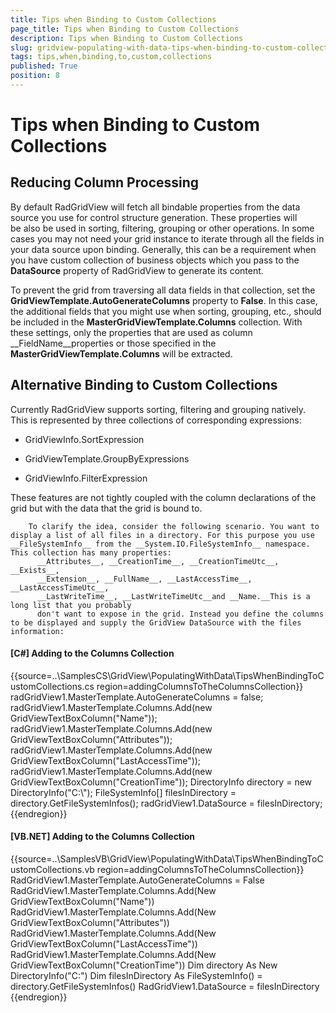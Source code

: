 ```yaml
---
title: Tips when Binding to Custom Collections
page_title: Tips when Binding to Custom Collections
description: Tips when Binding to Custom Collections
slug: gridview-populating-with-data-tips-when-binding-to-custom-collections
tags: tips,when,binding,to,custom,collections
published: True
position: 8
---
```


# Tips when Binding to Custom Collections



## Reducing Column Processing

By default RadGridView will fetch all bindable properties from the data source you use for control structure generation. These properties will be also be used in sorting, filtering, grouping or other operations. In some cases you may not need your grid instance to iterate through all the fields in your data source upon binding. Generally, this can be a requirement when you have custom collection of business objects which you pass to the __DataSource__ property of RadGridView to generate its content.

To prevent the grid from traversing all data fields in that collection, set the __GridViewTemplate.AutoGenerateColumns__ property to __False__. In this case, the additional fields that you might use when sorting, grouping, etc., should be included in the __MasterGridViewTemplate.Columns__ collection. With these settings, only the properties that are used as column __FieldName__properties or those specified in the __MasterGridViewTemplate.Columns__ will be extracted.

## Alternative Binding to Custom Collections

Currently RadGridView supports sorting, filtering and grouping natively. This is represented by three collections of corresponding expressions:

* GridViewInfo.SortExpression 

* GridViewTemplate.GroupByExpressions 

* GridViewInfo.FilterExpression

These features are not tightly coupled with the column declarations of the grid but with the data that the grid is bound to. 
		
		To clarify the idea, consider the following scenario. You want to display a list of all files in a directory. For this purpose you use 
    __FileSystemInfo__ from the __System.IO.FileSystemInfo__ namespace. This collection has many properties: 
          __Attributes__, __CreationTime__, __CreationTimeUtc__, __Exists__,
          __Extension__, __FullName__, __LastAccessTime__, __LastAccessTimeUtc__, 
          __LastWriteTime__, __LastWriteTimeUtc__and __Name.__This is a long list that you probably 
          don't want to expose in the grid. Instead you define the columns to be displayed and supply the GridView DataSource with the files information:

#### __[C#] Adding to the Columns Collection__

{{source=..\SamplesCS\GridView\PopulatingWithData\TipsWhenBindingToCustomCollections.cs region=addingColumnsToTheColumnsCollection}}
	            radGridView1.MasterTemplate.AutoGenerateColumns = false;
	            radGridView1.MasterTemplate.Columns.Add(new GridViewTextBoxColumn("Name"));
	            radGridView1.MasterTemplate.Columns.Add(new GridViewTextBoxColumn("Attributes"));
	            radGridView1.MasterTemplate.Columns.Add(new GridViewTextBoxColumn("LastAccessTime"));
	            radGridView1.MasterTemplate.Columns.Add(new GridViewTextBoxColumn("CreationTime"));
	            DirectoryInfo directory = new DirectoryInfo("C:\\");
	            FileSystemInfo[] filesInDirectory = directory.GetFileSystemInfos();
	            radGridView1.DataSource = filesInDirectory;
	{{endregion}}



#### __[VB.NET] Adding to the Columns Collection__

{{source=..\SamplesVB\GridView\PopulatingWithData\TipsWhenBindingToCustomCollections.vb region=addingColumnsToTheColumnsCollection}}
	        RadGridView1.MasterTemplate.AutoGenerateColumns = False
	        RadGridView1.MasterTemplate.Columns.Add(New GridViewTextBoxColumn("Name"))
	        RadGridView1.MasterTemplate.Columns.Add(New GridViewTextBoxColumn("Attributes"))
	        RadGridView1.MasterTemplate.Columns.Add(New GridViewTextBoxColumn("LastAccessTime"))
	        RadGridView1.MasterTemplate.Columns.Add(New GridViewTextBoxColumn("CreationTime"))
	        Dim directory As New DirectoryInfo("C:\")
	        Dim filesInDirectory As FileSystemInfo() = directory.GetFileSystemInfos()
	        RadGridView1.DataSource = filesInDirectory
	{{endregion}}


